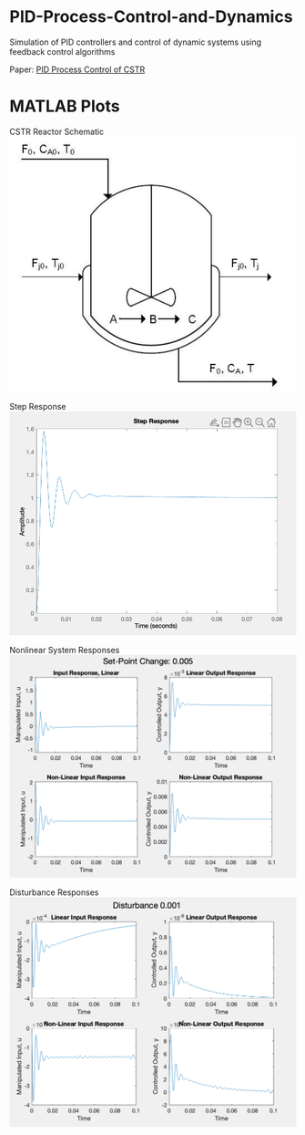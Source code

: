 # PID-Process-Control-and-Dynamics
Simulation of PID controllers and control of dynamic systems using feedback control algorithms 

Paper: [PID Process Control of CSTR](https://drive.google.com/file/d/1Aj3QC3TXND7bN2MleaXrS2jbhktPbEiD/view?usp=sharing)
<br>

# MATLAB Plots

CSTR Reactor Schematic<br>
![CSTR](./Gallery/CSTR.png)
<br>

Step Response<br>
![Step Responses](./Gallery/Step_Response.png)
<br>

Nonlinear System Responses<br>
![Nonlinear Responses](./Gallery/Nonlinear_Response.png)
<br>

Disturbance Responses<br>
![Disturbance Responses](./Gallery/Disturbance_Responses.png)
<br>
